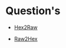 # Question's

- [Hex2Raw](https://github.com/iammrdollar/picoctf-2017-write-up/blob/master/Level%201/REVERSE%20ENGINEERING/hex2raw.md)

- [Raw2Hex](https://github.com/iammrdollar/picoctf-2017-write-up/blob/master/Level%201/REVERSE%20ENGINEERING/raw2hex.md)
